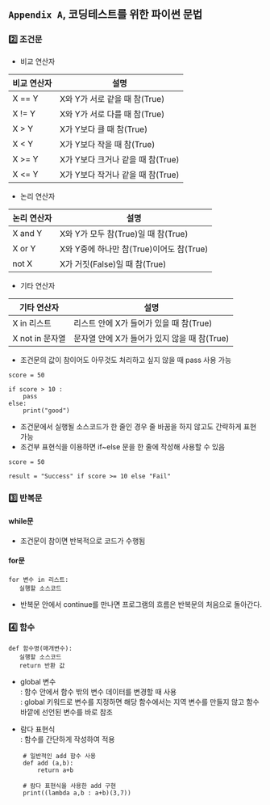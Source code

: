 ## `Appendix A`, 코딩테스트를 위한 파이썬 문법

### :two: 조건문
- 비교 연산자

|비교 연산자|설명|
|------|---|
|X == Y|X와 Y가 서로 같을 때 참(True)|
|X != Y|X와 Y가 서로 다를 때 참(True)|
|X > Y|X가 Y보다 클 때 참(True)|
|X < Y|X가 Y보다 작을 때 참(True)|
|X >= Y|X가 Y보다 크거나 같을 때 참(True)|
|X <= Y|X가 Y보다 작거나 같을 때 참(True)|

- 논리 연산자

|논리 연산자|설명|
|------|---|
|X and Y|X와 Y가 모두 참(True)일 때 참(True)|
|X or Y|X와 Y중에 하나만 참(True)이어도 참(True)|
|not X|X가 거짓(False)일 때 참(True)|

- 기타 연산자

|기타 연산자|설명|
|------|---|
|X in 리스트|리스트 안에 X가 들어가 있을 때 참(True)|
|X not in 문자열|문자열 안에 X가 들어가 있지 않을 때 참(True)|

- 조건문의 값이 참이어도 아무것도 처리하고 싶지 않을 때 pass 사용 가능
```
score = 50

if score > 10 : 
    pass 
else:
    print("good")
```
- 조건문에서 실행될 소스코드가 한 줄인 경우 줄 바꿈을 하지 않고도 간략하게 표현 가능
- 조건부 표현식을 이용하면 if~else 문을 한 줄에 작성해 사용할 수 있음
```
score = 50

result = "Success" if score >= 10 else "Fail"
```

### :three: 반복문
#### while문
- 조건문이 참이면 반복적으로 코드가 수행됨
#### for문
 ```
for 변수 in 리스트:
    실행할 소스코드
```
- 반복문 안에서 continue를 만나면 프로그램의 흐름은 반복문의 처음으로 돌아간다.

### :four: 함수
 ```
 def 함수명(매개변수):
    실행할 소스코드
    return 반환 값
```
- global 변수  
  : 함수 안에서 함수 밖의 변수 데이터를 변경할 때 사용  
  : global 키워드로 변수를 지정하면 해당 함수에서는 지역 변수를 만들지 않고 함수 바깥에 선언된 변수를 바로 참조

- 람다 표현식  
  : 함수를 간단하게 작성하여 적용  

```
    # 일반적인 add 함수 사용
    def add (a,b):
        return a+b

    # 람다 표현식을 사용한 add 구현
    print((lambda a,b : a+b)(3,7))
```
   

